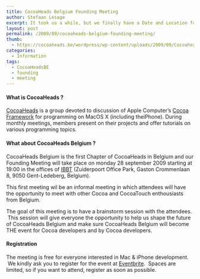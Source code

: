 ```yaml
---
title: CocoaHeads Belgium Founding Meeting
author: Stefaan Lesage
excerpt: It took us a while, but we finally have a Date and Location for the CocoaHeads Belgium founding meeting ...
layout: post
permalink: /2009/09/cocoaheads-belgium-founding-meeting/
thumb:
  - https://cocoaheads.be/wordpress/wp-content/uploads/2009/09/CocoaheadsBE.png
categories:
  - Information
tags:
  - CocoaHeadsBE
  - founding
  - meeting
---
```

#### What is CocoaHeads ?

<a title="CocoaHeads" href="http://www.cocoaheads.org" target="_blank">CocoaHeads</a> is a group devoted to discussion of Apple Computer&#8217;s <a title="Cocoa" href="http://developer.apple.com/cocoa/" target="_blank">Cocoa Framework</a> for programming on MacOS X (including theiPhone). During monthly meetings, members present on their projects and offer tutorials on various programming topics.

#### What about CocoaHeads Belgium ?

CocoaHeads Belgium is the first Chapter of CocoaHeads in Belgium and our Founding Meeting will take place on monday 28 september 2009 starting at 19:00 in the offices of <a title="IBBT" href="http://www.ibbt.be/" target="_blank">IBBT</a> (Zuiderpoort Office Park, Gaston Crommenlaan 8, 9050 Gent-Ledeberg, Belgium).

This first meeting wil be an informal meeting in which attendees will have the opportunity to meet with other Cocoa and CocoaTouch enthousiasts from Belgium.

The goal of this meeting is to have a brainstorm session with the attendees.  This session will give everyone the opportunity to help us shape the future of CocoaHeads Belgium and make sure CocoaHeads Belgium will become THE event for Cocoa developers and by Cocoa developers.

#### Registration

The meeting is free for everyone interested in Mac & iPhone development.  We kindly ask you to register for the event at [Eventbrite][1].  Spaces are limited, so if you want to attend, register as soon as possible.

 [1]: http://cocoaheadsbe.eventbrite.com/ "CocoaHeads Belgium Eventbrite"